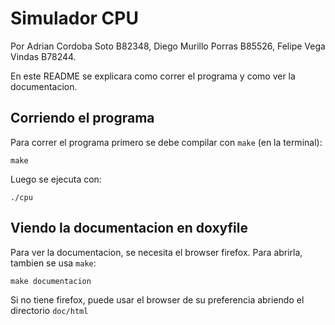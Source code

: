 # Simulador CPU #

Por Adrian Cordoba Soto B82348,
Diego Murillo Porras B85526,
Felipe Vega Vindas B78244.

En este README se explicara como correr el programa y como ver la documentacion.

## Corriendo el programa ##
Para correr el programa primero se debe compilar con `make` (en la terminal):
```console
make
```
Luego se ejecuta con:
```console
./cpu
```

## Viendo la documentacion en doxyfile ##
Para ver la documentacion, se necesita el browser firefox.
Para abrirla, tambien se usa `make`:
```console
make documentacion
```
Si no tiene firefox, puede usar el browser de su preferencia abriendo el
directorio `doc/html`
